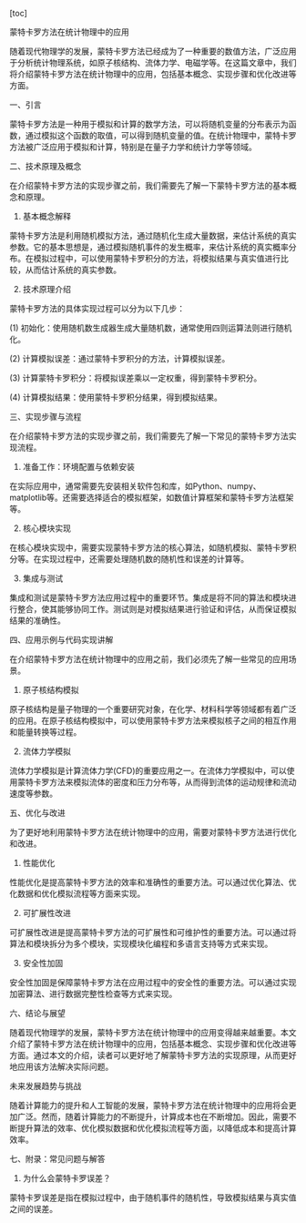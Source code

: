 
[toc]                    
                
                
蒙特卡罗方法在统计物理中的应用

随着现代物理学的发展，蒙特卡罗方法已经成为了一种重要的数值方法，广泛应用于分析统计物理系统，如原子核结构、流体力学、电磁学等。在这篇文章中，我们将介绍蒙特卡罗方法在统计物理中的应用，包括基本概念、实现步骤和优化改进等方面。

一、引言

蒙特卡罗方法是一种用于模拟和计算的数学方法，可以将随机变量的分布表示为函数，通过模拟这个函数的取值，可以得到随机变量的值。在统计物理中，蒙特卡罗方法被广泛应用于模拟和计算，特别是在量子力学和统计力学等领域。

二、技术原理及概念

在介绍蒙特卡罗方法的实现步骤之前，我们需要先了解一下蒙特卡罗方法的基本概念和原理。

1. 基本概念解释

蒙特卡罗方法是利用随机模拟方法，通过随机化生成大量数据，来估计系统的真实参数。它的基本思想是，通过模拟随机事件的发生概率，来估计系统的真实概率分布。在模拟过程中，可以使用蒙特卡罗积分的方法，将模拟结果与真实值进行比较，从而估计系统的真实参数。

2. 技术原理介绍

蒙特卡罗方法的具体实现过程可以分为以下几步：

(1) 初始化：使用随机数生成器生成大量随机数，通常使用四则运算法则进行随机化。

(2) 计算模拟误差：通过蒙特卡罗积分的方法，计算模拟误差。

(3) 计算蒙特卡罗积分：将模拟误差乘以一定权重，得到蒙特卡罗积分。

(4) 计算模拟结果：使用蒙特卡罗积分结果，得到模拟结果。

三、实现步骤与流程

在介绍蒙特卡罗方法的实现步骤之前，我们需要先了解一下常见的蒙特卡罗方法实现流程。

1. 准备工作：环境配置与依赖安装

在实际应用中，通常需要先安装相关软件包和库，如Python、numpy、matplotlib等。还需要选择适合的模拟框架，如数值计算框架和蒙特卡罗方法框架等。

2. 核心模块实现

在核心模块实现中，需要实现蒙特卡罗方法的核心算法，如随机模拟、蒙特卡罗积分等。在实现过程中，还需要处理随机数的随机性和误差的计算等。

3. 集成与测试

集成和测试是蒙特卡罗方法应用过程中的重要环节。集成是将不同的算法和模块进行整合，使其能够协同工作。测试则是对模拟结果进行验证和评估，从而保证模拟结果的准确性。

四、应用示例与代码实现讲解

在介绍蒙特卡罗方法在统计物理中的应用之前，我们必须先了解一些常见的应用场景。

1. 原子核结构模拟

原子核结构是量子物理的一个重要研究对象，在化学、材料科学等领域都有着广泛的应用。在原子核结构模拟中，可以使用蒙特卡罗方法来模拟核子之间的相互作用和能量转换等过程。

2. 流体力学模拟

流体力学模拟是计算流体力学(CFD)的重要应用之一。在流体力学模拟中，可以使用蒙特卡罗方法来模拟流体的密度和压力分布等，从而得到流体的运动规律和流动速度等参数。

五、优化与改进

为了更好地利用蒙特卡罗方法在统计物理中的应用，需要对蒙特卡罗方法进行优化和改进。

1. 性能优化

性能优化是提高蒙特卡罗方法的效率和准确性的重要方法。可以通过优化算法、优化数据和优化模拟流程等方面来实现。

2. 可扩展性改进

可扩展性改进是提高蒙特卡罗方法的可扩展性和可维护性的重要方法。可以通过将算法和模块拆分为多个模块，实现模块化编程和多语言支持等方式来实现。

3. 安全性加固

安全性加固是保障蒙特卡罗方法在应用过程中的安全性的重要方法。可以通过实现加密算法、进行数据完整性检查等方式来实现。

六、结论与展望

随着现代物理学的发展，蒙特卡罗方法在统计物理中的应用变得越来越重要。本文介绍了蒙特卡罗方法在统计物理中的应用，包括基本概念、实现步骤和优化改进等方面。通过本文的介绍，读者可以更好地了解蒙特卡罗方法的实现原理，从而更好地应用该方法解决实际问题。

未来发展趋势与挑战

随着计算能力的提升和人工智能的发展，蒙特卡罗方法在统计物理中的应用将会更加广泛。然而，随着计算能力的不断提升，计算成本也在不断增加。因此，需要不断提升算法的效率、优化模拟数据和优化模拟流程等方面，以降低成本和提高计算效率。



七、附录：常见问题与解答

1. 为什么会蒙特卡罗误差？

蒙特卡罗误差是指在模拟过程中，由于随机事件的随机性，导致模拟结果与真实值之间的误差。

